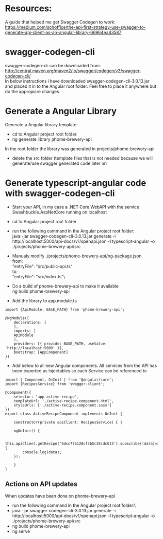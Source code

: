 # Resources:
A guide that helped me get Swagger Codegen to work:\
https://medium.com/sohoffice/the-api-first-strategy-use-swagger-to-generate-api-client-as-an-angular-library-66964ea43587

# swagger-codegen-cli
swagger-codegen-cli can be downloaded from:\
http://central.maven.org/maven2/io/swagger/codegen/v3/swagger-codegen-cli/ \
In below instructions i have downloaded swagger-codegen-cli-3.0.13.jar and placed it in to the Angular root folder. Feel free to place it anywhere but do the appropiare changes 

# Generate a Angular Library
Generate a Angular library template:
* cd to Angular project root folder.
* ng generate library phome-brewery-api

In the root folder the library was generated in projects/phome-brewery-api
* delete the src folder (template files that is not needed because we will generate/use swagger generated code later on

# Generate typescript-angular code with swagger-codegen-cli
* Start your API, in my case a .NET Core WebAPI with the service Swashbuckle.AspNetCore running on localhost
* cd to Angular project root folder
* run the following command in the Angular project root folder:\
java -jar swagger-codegen-cli-3.0.13.jar generate -i http://localhost:5000/api-docs/v1/openapi.json -l typescript-angular -o ./projects/phome-brewery-api/src
* Manualy modify ./projects/phome-brewery-api/ng-package.json\
from:\
"entryFile": "src/public-api.ts"\
to:\
"entryFile": "src/index.ts"\
		
* Do a build of phome-brewery-api to make it available\
	ng build phome-brewery-api
		
* Add the library to app.module.ts
```
import {ApiModule, BASE_PATH} from 'phome-brewery-api';

@NgModule({
	declarations: [
	],
	imports: [
	ApiModule
	],
	providers: [{ provide: BASE_PATH, useValue: 'http://localhost:5000' }],
	bootstrap: [AppComponent]
})
```
	
* Add below to all new Angular components. All services from the API has been exported as Injectables so each Service can be referenced to

```
import { Component, OnInit } from '@angular/core';
import {RecipesService} from 'swagger-client';

@Component({
	selector: 'app-active-recipe',
	templateUrl: './active-recipe.component.html',
	styleUrls: ['./active-recipe.component.sass']
})
export class ActiveRecipeComponent implements OnInit {

	constructor(private apiClient: RecipesService) { }

	ngOnInit() {

	this.apiClient.getRecipe('5dcc77b120cf3b5c28cdc033').subscribe((data)=>{
		console.log(data);
	});    

	}
}
```	
	
## Actions on API updates	
When updates have been done on phome-brewery-api
* run the following command in the Angular project root folder:\
* java -jar swagger-codegen-cli-3.0.13.jar generate -i http://localhost:5000/api-docs/v1/openapi.json -l typescript-angular -o ./projects/phome-brewery-api/src
* ng build phome-brewery-api
* ng serve
